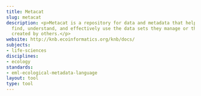 ```yaml
---
title: Metacat
slug: metacat
description: <p>Metacat is a repository for data and metadata that helps scientists
  find, understand, and effectively use the data sets they manage or that have been
  created by others.</p>
website: http://knb.ecoinformatics.org/knb/docs/
subjects:
- life-sciences
disciplines:
- ecology
standards:
- eml-ecological-metadata-language
layout: tool
type: tool
---
```


